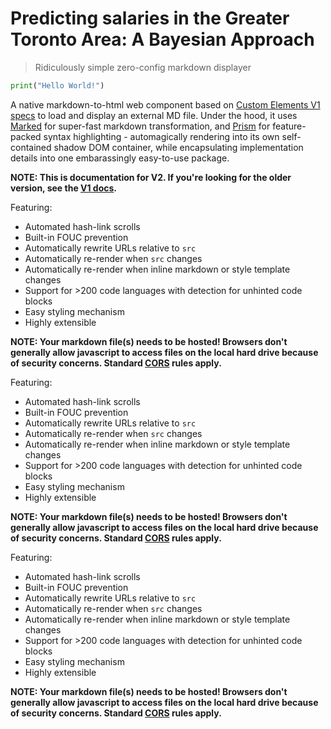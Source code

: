 # Predicting salaries in the Greater Toronto Area: A Bayesian Approach

> Ridiculously simple zero-config markdown displayer

```Python
print("Hello World!")

```

A native markdown-to-html web component based on
[Custom Elements V1 specs](https://www.w3.org/TR/custom-elements/) to load and display an external
MD file. Under the hood, it uses [Marked](https://github.com/markedjs/marked) for super-fast
markdown transformation, and [Prism](https://github.com/PrismJS/prism) for feature-packed syntax
highlighting - automagically rendering into its own self-contained shadow DOM container, while
encapsulating implementation details into one embarassingly easy-to-use package.

**NOTE: This is documentation for V2. If you're looking for the older version, see the
[V1 docs](https://zerodevx.github.io/zero-md/v1/).**

Featuring:

- Automated hash-link scrolls
- Built-in FOUC prevention
- Automatically rewrite URLs relative to `src`
- Automatically re-render when `src` changes
- Automatically re-render when inline markdown or style template changes
- Support for >200 code languages with detection for unhinted code blocks
- Easy styling mechanism
- Highly extensible

**NOTE: Your markdown file(s) needs to be hosted! Browsers don't generally allow javascript to
access files on the local hard drive because of security concerns. Standard
[CORS](https://developer.mozilla.org/en-US/docs/Web/HTTP/CORS) rules apply.**

Featuring:

- Automated hash-link scrolls
- Built-in FOUC prevention
- Automatically rewrite URLs relative to `src`
- Automatically re-render when `src` changes
- Automatically re-render when inline markdown or style template changes
- Support for >200 code languages with detection for unhinted code blocks
- Easy styling mechanism
- Highly extensible

**NOTE: Your markdown file(s) needs to be hosted! Browsers don't generally allow javascript to
access files on the local hard drive because of security concerns. Standard
[CORS](https://developer.mozilla.org/en-US/docs/Web/HTTP/CORS) rules apply.**

Featuring:

- Automated hash-link scrolls
- Built-in FOUC prevention
- Automatically rewrite URLs relative to `src`
- Automatically re-render when `src` changes
- Automatically re-render when inline markdown or style template changes
- Support for >200 code languages with detection for unhinted code blocks
- Easy styling mechanism
- Highly extensible

**NOTE: Your markdown file(s) needs to be hosted! Browsers don't generally allow javascript to
access files on the local hard drive because of security concerns. Standard
[CORS](https://developer.mozilla.org/en-US/docs/Web/HTTP/CORS) rules apply.**